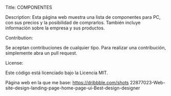 Title: COMPONENTES

Description: Esta página web muestra una lista de componentes para PC, con sus precios y la posibilidad de comprarlos. También incluye información sobre la empresa y sus productos.

Contribution:

Se aceptan contribuciones de cualquier tipo. Para realizar una contribución, simplemente abra un pull request.

License:

Este código está licenciado bajo la Licencia MIT.

Página web en la que me base: https://dribbble.com/shots 22877023-Web-site-design-landing-page-home-page-ui-Best-design-designer